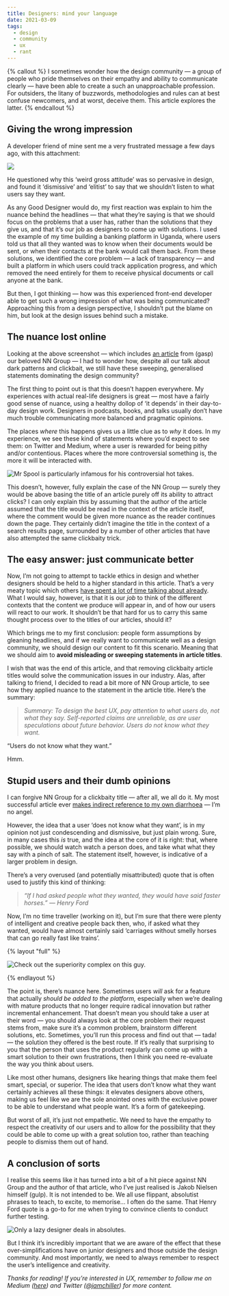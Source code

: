 ```yaml
---
title: Designers: mind your language
date: 2021-03-09
tags:
  - design
  - community
  - ux
  - rant
---
```


{% callout %}
I sometimes wonder how the design community — a group of people who pride themselves on their empathy and ability to communicate clearly — have been able to create a such an unapproachable profession. For outsiders, the litany of buzzwords, methodologies and rules can at best confuse newcomers, and at worst, deceive them. This article explores the latter.
{% endcallout %}

## Giving the wrong impression

A developer friend of mine sent me a very frustrated message a few days ago, with this attachment:

![](https://cdn-images-1.medium.com/max/2000/1*-LlWOQOvFkEopZtkMfGLyw.jpeg)

He questioned why this ‘weird gross attitude’ was so pervasive in design, and found it ‘dismissive’ and ‘elitist’ to say that we shouldn’t listen to what users say they want.

As any Good Designer would do, my first reaction was explain to him the nuance behind the headlines — that what they’re saying is that we should focus on the problems that a user has, rather than the solutions that they give us, and that it’s our job as designers to come up with solutions. I used the example of my time building a banking platform in Uganda, where users told us that all they wanted was to know when their documents would be sent, or when their contacts at the bank would call them back. From these solutions, we identified the core problem — a lack of transparency — and built a platform in which users could track application progress, and which removed the need entirely for them to receive physical documents or call anyone at the bank.

But then, I got thinking — how was this experienced front-end developer able to get such a wrong impression of what was being communicated? Approaching this from a design perspective, I shouldn’t put the blame on him, but look at the design issues behind such a mistake.

## The nuance lost online

Looking at the above screenshot — which includes [an article](https://www.nngroup.com/articles/first-rule-of-usability-dont-listen-to-users/) from (gasp) our beloved NN Group — I had to wonder how, despite all our talk about dark patterns and clickbait, we still have these sweeping, generalised statements dominating the design community?

The first thing to point out is that this doesn’t happen everywhere. My experiences with actual real-life designers is great — most have a fairly good sense of nuance, using a healthy dollop of ‘it depends’ in their day-to-day design work. Designers in podcasts, books, and talks usually don’t have much trouble communicating more balanced and pragmatic opinions.

The places *where* this happens gives us a little clue as to *why* it does. In my experience, we see these kind of statements where you’d expect to see them: on Twitter and Medium, where a user is rewarded for being pithy and/or contentious. Places where the more controversial something is, the more it will be interacted with.

![Mr Spool is particularly infamous for his controversial hot takes.](https://cdn-images-1.medium.com/max/2400/1*Yy50J2yiQcu7ddMK8dyUrA.png)

This doesn’t, however, fully explain the case of the NN Group — surely they would be above basing the title of an article purely off its ability to attract clicks? I can only explain this by assuming that the author of the article assumed that the title would be read in the context of the article itself, where the comment would be given more nuance as the reader continues down the page. They certainly didn’t imagine the title in the context of a search results page, surrounded by a number of other articles that have also attempted the same clickbaity trick.

## The easy answer: just communicate better

Now, I’m not going to attempt to tackle ethics in design and whether designers should be held to a higher standard in this article. That’s a very meaty topic which others [have spent a lot of time talking about already](https://muledesign.com/2017/07/ethics-cant-be-a-side-hustle). What I would say, however, is that it is our *job* to think of the different contexts that the content we produce will appear in, and of how our users will react to our work. It shouldn’t be that hard for us to carry this same thought process over to the titles of our articles, should it?

Which brings me to my first conclusion: people form assumptions by gleaning headlines, and if we really want to communicate well as a design community, we should design our content to fit this scenario. Meaning that we should aim to **avoid misleading or sweeping statements in article titles**.

I wish that was the end of this article, and that removing clickbaity article titles would solve the communication issues in our industry. Alas, after talking to friend, I decided to read a bit more of NN Group article, to see how they applied nuance to the statement in the article title. Here’s the summary:
> *Summary: To design the best UX, pay attention to what users do, not what they say. Self-reported claims are unreliable, as are user speculations about future behavior. Users do not know what they want.*

“Users do not know what they want.”

Hmm.

## Stupid users and their dumb opinions

I can forgive NN Group for a clickbaity title — after all, we all do it. My most successful article ever [makes indirect reference to my own diarrhoea](https://medium.com/@jamchiller/one-week-on-huel-one-small-step-for-man-one-giant-leap-for-my-bowels-a9026a48d94d) — I’m no angel.

However, the idea that a user ‘does not know what they want’, is in my opinion not just condescending and dismissive, but just plain wrong. Sure, in many cases this *is* true, and the idea at the core of it is right: that, where possible, we should watch watch a person does, and take what what they say with a pinch of salt. The statement itself, however, is indicative of a larger problem in design.

There’s a very overused (and potentially misattributed) quote that is often used to justify this kind of thinking:
> *“If I had asked people what they wanted, they would have said faster horses.” — Henry Ford*

Now, I’m no time traveller (working on it), but I’m sure that there were plenty of intelligent and creative people back then, who, if asked what they wanted, would have almost certainly said ‘carriages without smelly horses that can go really fast like trains’.

{% layout "full" %}

![Check out the superiority complex on this guy.](https://cdn-images-1.medium.com/max/2880/1*llscINoov8mOXmkcqayX4g.jpeg)

{% endlayout %}

The point is, there’s nuance here. Sometimes users *will* ask for a feature that actually *should be added to the platform,* especially when we’re dealing with mature products that no longer require radical innovation but rather incremental enhancement. That doesn’t mean you should take a user at their word — you should always look at the core problem their request stems from, make sure it’s a common problem, brainstorm different solutions, etc. Sometimes, you’ll run this process and find out that — tada! — the solution they offered is the best route. If it’s really that surprising to you that the person that uses the product regularly can come up with a smart solution to their own frustrations, then I think you need re-evaluate the way you think about users.

Like most other humans, designers like hearing things that make them feel smart, special, or superior. The idea that users don’t know what they want certainly achieves all these things: it elevates designers above others, making us feel like we are the sole anointed ones with the exclusive power to be able to understand what people want. It’s a form of gatekeeping.

But worst of all, it’s just not empathetic. We need to have the empathy to respect the creativity of our users and to allow for the possibility that they could be able to come up with a great solution too, rather than teaching people to dismiss them out of hand.

## A conclusion of sorts

I realise this seems like it has turned into a bit of a hit piece against NN Group and the author of that article, who I’ve just realised is Jakob Nielsen himself (gulp). It is not intended to be. We all use flippant, absolutist phrases to teach, to excite, to memorise… I often do the same. That Henry Ford quote is a go-to for me when trying to convince clients to conduct further testing.

![Only a lazy designer deals in absolutes.](https://cdn-images-1.medium.com/max/2560/1*Xf046CN2a2dcdG4zcxLqyQ.jpeg)

But I think it’s incredibly important that we are aware of the effect that these over-simplifications have on junior designers and those outside the design community. And most importantly, we need to always remember to respect the user’s intelligence and creativity.

*Thanks for reading! If you’re interested in UX, remember to follow me on Medium ([here](https://medium.com/@jamchiller)) and Twitter ([@jamchiller](https://twitter.com/JamChiller)) for more content.*

